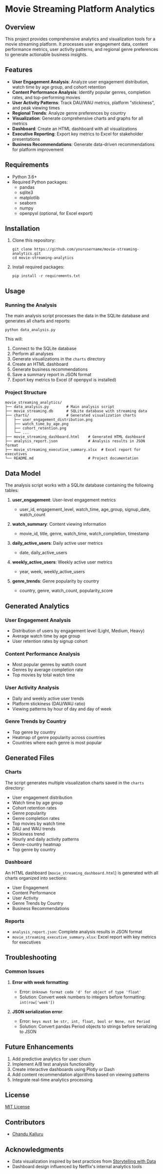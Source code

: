 # Movie Streaming Platform Analytics

## Overview

This project provides comprehensive analytics and visualization tools for a movie streaming platform. It processes user engagement data, content performance metrics, user activity patterns, and regional genre preferences to generate actionable business insights.

## Features

- **User Engagement Analysis**: Analyze user engagement distribution, watch time by age group, and cohort retention
- **Content Performance Analysis**: Identify popular genres, completion rates, and top-performing movies
- **User Activity Patterns**: Track DAU/WAU metrics, platform "stickiness", and peak viewing times
- **Regional Trends**: Analyze genre preferences by country
- **Visualization**: Generate comprehensive charts and graphs for all metrics
- **Dashboard**: Create an HTML dashboard with all visualizations
- **Executive Reporting**: Export key metrics to Excel for stakeholder presentations
- **Business Recommendations**: Generate data-driven recommendations for platform improvement

## Requirements

- Python 3.6+
- Required Python packages:
  - pandas
  - sqlite3
  - matplotlib
  - seaborn
  - numpy
  - openpyxl (optional, for Excel export)

## Installation

1. Clone this repository:
   ```
   git clone https://github.com/yourusername/movie-streaming-analytics.git
   cd movie-streaming-analytics
   ```

2. Install required packages:
   ```
   pip install -r requirements.txt
   ```

## Usage

### Running the Analysis

The main analysis script processes the data in the SQLite database and generates all charts and reports:

```
python data_analysis.py
```

This will:
1. Connect to the SQLite database
2. Perform all analyses
3. Generate visualizations in the `charts` directory
4. Create an HTML dashboard
5. Generate business recommendations
6. Save a summary report in JSON format
7. Export key metrics to Excel (if openpyxl is installed)

### Project Structure

```
movie_streaming_analytics/
├── data_analysis.py        # Main analysis script
├── movie_streaming.db      # SQLite database with streaming data
├── charts/                 # Generated visualization charts
│   ├── user_engagement_distribution.png
│   ├── watch_time_by_age.png
│   ├── cohort_retention.png
│   └── ...
├── movie_streaming_dashboard.html    # Generated HTML dashboard
├── analysis_report.json              # Analysis results in JSON format
├── movie_streaming_executive_summary.xlsx  # Excel report for executives
└── README.md                         # Project documentation
```

## Data Model

The analysis script works with a SQLite database containing the following tables:

1. **user_engagement**: User-level engagement metrics
   - user_id, engagement_level, watch_time, age_group, signup_date, watch_count

2. **watch_summary**: Content viewing information
   - movie_id, title, genre, watch_time, watch_completion, timestamp

3. **daily_active_users**: Daily active user metrics
   - date, daily_active_users

4. **weekly_active_users**: Weekly active user metrics
   - year, week, weekly_active_users

5. **genre_trends**: Genre popularity by country
   - country, genre, watch_count, popularity_score

## Generated Analytics

### User Engagement Analysis
- Distribution of users by engagement level (Light, Medium, Heavy)
- Average watch time by age group
- User retention rates by signup cohort

### Content Performance Analysis
- Most popular genres by watch count
- Genres by average completion rate
- Top movies by total watch time

### User Activity Analysis
- Daily and weekly active user trends
- Platform stickiness (DAU/WAU ratio)
- Viewing patterns by hour of day and day of week

### Genre Trends by Country
- Top genre by country
- Heatmap of genre popularity across countries
- Countries where each genre is most popular

## Generated Files

### Charts
The script generates multiple visualization charts saved in the `charts` directory:
- User engagement distribution
- Watch time by age group
- Cohort retention rates
- Genre popularity
- Genre completion rates
- Top movies by watch time
- DAU and WAU trends
- Stickiness trend
- Hourly and daily activity patterns
- Genre-country heatmap
- Top genre by country

### Dashboard
An HTML dashboard (`movie_streaming_dashboard.html`) is generated with all charts organized into sections:
- User Engagement
- Content Performance
- User Activity
- Genre Trends by Country
- Business Recommendations

### Reports
- `analysis_report.json`: Complete analysis results in JSON format
- `movie_streaming_executive_summary.xlsx`: Excel report with key metrics for executives

## Troubleshooting

### Common Issues

1. **Error with week formatting**: 
   - Error: `Unknown format code 'd' for object of type 'float'`
   - Solution: Convert week numbers to integers before formatting: `int(row['week'])`

2. **JSON serialization error**:
   - Error: `keys must be str, int, float, bool or None, not Period`
   - Solution: Convert pandas Period objects to strings before serializing to JSON

## Future Enhancements

1. Add predictive analytics for user churn
2. Implement A/B test analysis functionality
3. Create interactive dashboards using Plotly or Dash
4. Add content recommendation algorithms based on viewing patterns
5. Integrate real-time analytics processing

## License

[MIT License](LICENSE)

## Contributors

- [Chandu Kalluru](https://github.com/chinnuk0521)

## Acknowledgments

- Data visualization inspired by best practices from [Storytelling with Data](http://www.storytellingwithdata.com/)
- Dashboard design influenced by Netflix's internal analytics tools